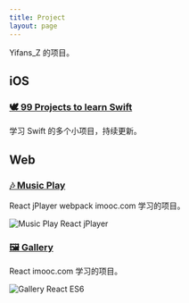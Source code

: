 ```yaml
---
title: Project
layout: page
---
```


Yifans_Z 的项目。

## iOS

### [🕊️ 99 Projects to learn Swift](https://github.com/imzyf/99-projects-of-swift)

学习 Swift 的多个小项目，持续更新。

## Web

### [🎶 Music Play](https://github.com/imzyf/music-player-by-react)

React jPlayer webpack imooc.com 学习的项目。

![Music Play React jPlayer](https://cdn-qn.yifans.com/music-play-react-jplayer-scrennshot.png?imageView2/0/w/600/h/600)

### [🖼️ Gallery](https://github.com/imzyf/gallery-by-react)

React imooc.com 学习的项目。

![Gallery React ES6](https://cdn-qn.yifans.com/gallery-react-es6-screenshot.png?imageView2/0/w/600/h/600)
